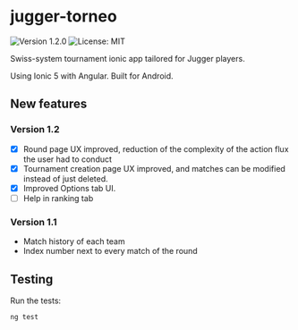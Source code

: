 # jugger-torneo

![Version 1.2.0](https://img.shields.io/badge/version-1.2.0-informational) ![License: MIT](https://img.shields.io/badge/license-MIT-green)

Swiss-system tournament ionic app tailored for Jugger players.

Using Ionic 5 with Angular. Built for Android.

## New features

### Version 1.2

- [x] Round page UX improved, reduction of the complexity of the action flux the user had to conduct
- [x] Tournament creation page UX improved, and matches can be modified instead of just deleted.
- [x] Improved Options tab UI.
- [ ] Help in ranking tab

### Version 1.1

- Match history of each team
- Index number next to every match of the round

## Testing

Run the tests:

```shell
ng test
```
